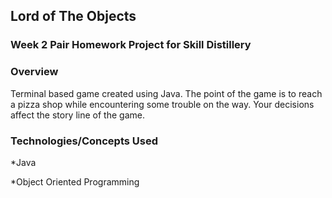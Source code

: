 ## Lord of The Objects

### Week 2 Pair Homework Project for Skill Distillery

### Overview
Terminal based game created using Java. The point of the game is to reach a pizza shop while encountering some trouble on the way. Your decisions affect the story line of the game.

### Technologies/Concepts Used

*Java

*Object Oriented Programming

